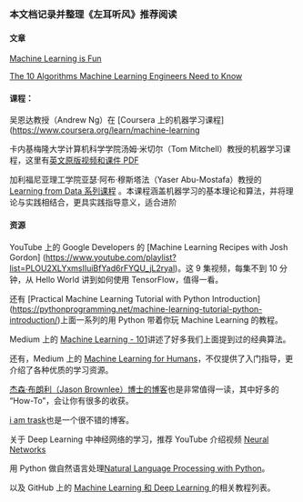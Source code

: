 ### 本文档记录并整理《左耳听风》推荐阅读

#### 文章
[Machine Learning is Fun](https://medium.com/@ageitgey/machine-learning-is-fun-80ea3ec3c471)

[The 10 Algorithms Machine Learning Engineers Need to Know](https://www.kdnuggets.com/2016/08/10-algorithms-machine-learning-engineers.html)

#### 课程：

吴恩达教授（Andrew Ng）在 [Coursera 上的机器学习课程](https://www.coursera.org/learn/machine-learning

卡内基梅隆大学计算机科学学院汤姆·米切尔（Tom Mitchell）教授的机器学习课程，这里有[英文原版视频和课件 PDF](http://www.cs.cmu.edu/~tom/10701_sp11/lectures.shtml)

加利福尼亚理工学院亚瑟·阿布·穆斯塔法（Yaser Abu-Mostafa）教授的 [Learning from Data 系列课程](http://work.caltech.edu/lectures.html) 。本课程涵盖机器学习的基本理论和算法，并将理论与实践相结合，更具实践指导意义，适合进阶

#### 资源

YouTube 上的 Google Developers 的 [Machine Learning Recipes with Josh Gordon] (https://www.youtube.com/playlist?list=PLOU2XLYxmsIIuiBfYad6rFYQU_jL2ryal)。这 9 集视频，每集不到 10 分钟，从 Hello World 讲到如何使用 TensorFlow，值得一看。

还有 [Practical Machine Learning Tutorial with Python Introduction] (https://pythonprogramming.net/machine-learning-tutorial-python-introduction/)上面一系列的用 Python 带着你玩 Machine Learning 的教程。

Medium 上的 [Machine Learning - 101](https://medium.com/machine-learning-101)讲述了好多我们上面提到过的经典算法。

还有，Medium 上的 [Machine Learning for Humans](https://medium.com/machine-learning-for-humans)，不仅提供了入门指导，更介绍了各种优质的学习资源。

[杰森·布朗利（Jason Brownlee）博士的博客](https://machinelearningmastery.com/blog/)也是非常值得一读，其中好多的 “How-To”，会让你有很多的收获。

[i am trask](http://iamtrask.github.io/)也是一个很不错的博客。

关于 Deep Learning 中神经网络的学习，推荐 YouTube 介绍视频 [Neural Networks](https://www.youtube.com/playlist?list=PLZHQObOWTQDNU6R1_67000Dx_ZCJB-3pi)

用 Python 做自然语言处理[Natural Language Processing with Python](http://www.nltk.org/book/)。

以及 GitHub 上的 [Machine Learning 和 Deep Learning ](https://github.com/ujjwalkarn/Machine-Learning-Tutorials)的相关教程列表。




